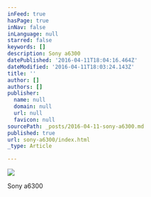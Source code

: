 ```yaml
---
inFeed: true
hasPage: true
inNav: false
inLanguage: null
starred: false
keywords: []
description: Sony a6300
datePublished: '2016-04-11T18:04:16.464Z'
dateModified: '2016-04-11T18:03:24.143Z'
title: ''
author: []
authors: []
publisher:
  name: null
  domain: null
  url: null
  favicon: null
sourcePath: _posts/2016-04-11-sony-a6300.md
published: true
url: sony-a6300/index.html
_type: Article

---
```

![](https://the-grid-user-content.s3-us-west-2.amazonaws.com/d4ae33de-c1df-4a4a-a9f2-36a8d136ef13.jpg)

Sony a6300